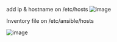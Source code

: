 add ip & hostname on /etc/hosts
![image](https://github.com/mzenafirdaus/smartm2m-zena/assets/85167578/732995bd-14a6-486a-910d-c88466638668)


Inventory file on /etc/ansible/hosts

![image](https://github.com/mzenafirdaus/smartm2m-zena/assets/85167578/7dc9179a-7d03-4cfb-aa5f-6e52c65ffe98)



